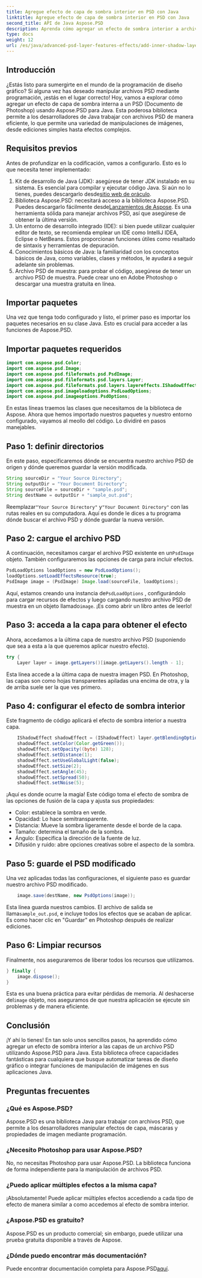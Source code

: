 ```yaml
---
title: Agregue efecto de capa de sombra interior en PSD con Java
linktitle: Agregue efecto de capa de sombra interior en PSD con Java
second_title: API de Java Aspose.PSD
description: Aprenda cómo agregar un efecto de sombra interior a archivos PSD usando Aspose.PSD para Java con este tutorial paso a paso, que incluye consejos y mejores prácticas.
type: docs
weight: 12
url: /es/java/advanced-psd-layer-features-effects/add-inner-shadow-layer-effect-psd/
---
```

## Introducción
¿Estás listo para sumergirte en el mundo de la programación de diseño gráfico? Si alguna vez has deseado manipular archivos PSD mediante programación, ¡estás en el lugar correcto! Hoy, vamos a explorar cómo agregar un efecto de capa de sombra interna a un PSD (Documento de Photoshop) usando Aspose.PSD para Java. Esta poderosa biblioteca permite a los desarrolladores de Java trabajar con archivos PSD de manera eficiente, lo que permite una variedad de manipulaciones de imágenes, desde ediciones simples hasta efectos complejos.
## Requisitos previos
Antes de profundizar en la codificación, vamos a configurarlo. Esto es lo que necesita tener implementado:
1.  Kit de desarrollo de Java (JDK): asegúrese de tener JDK instalado en su sistema. Es esencial para compilar y ejecutar código Java. Si aún no lo tienes, puedes descargarlo desde[sitio web de oráculo](https://www.oracle.com/java/technologies/javase-jdk11-downloads.html).
2. Biblioteca Aspose.PSD: necesitará acceso a la biblioteca Aspose.PSD. Puedes descargarlo fácilmente desde[Lanzamientos de Aspose](https://releases.aspose.com/psd/java/). Es una herramienta sólida para manejar archivos PSD, así que asegúrese de obtener la última versión.
3. Un entorno de desarrollo integrado (IDE): si bien puede utilizar cualquier editor de texto, se recomienda emplear un IDE como IntelliJ IDEA, Eclipse o NetBeans. Estos proporcionan funciones útiles como resaltado de sintaxis y herramientas de depuración.
4. Conocimientos básicos de Java: la familiaridad con los conceptos básicos de Java, como variables, clases y métodos, le ayudará a seguir adelante sin problemas.
5. Archivo PSD de muestra: para probar el código, asegúrese de tener un archivo PSD de muestra. Puede crear uno en Adobe Photoshop o descargar una muestra gratuita en línea.
## Importar paquetes
Una vez que tenga todo configurado y listo, el primer paso es importar los paquetes necesarios en su clase Java. Esto es crucial para acceder a las funciones de Aspose.PSD. 
## Importar paquetes requeridos
```java
import com.aspose.psd.Color;
import com.aspose.psd.Image;
import com.aspose.psd.fileformats.psd.PsdImage;
import com.aspose.psd.fileformats.psd.layers.Layer;
import com.aspose.psd.fileformats.psd.layers.layereffects.IShadowEffect;
import com.aspose.psd.imageloadoptions.PsdLoadOptions;
import com.aspose.psd.imageoptions.PsdOptions;
```
En estas líneas traemos las clases que necesitamos de la biblioteca de Aspose.
Ahora que hemos importado nuestros paquetes y nuestro entorno configurado, vayamos al meollo del código. Lo dividiré en pasos manejables.
## Paso 1: definir directorios
En este paso, especificaremos dónde se encuentra nuestro archivo PSD de origen y dónde queremos guardar la versión modificada. 
```java
String sourceDir = "Your Source Directory";
String outputDir = "Your Document Directory";
String sourceFile = sourceDir + "sample.psd";
String destName = outputDir + "sample_out.psd";
```
 Reemplazar`"Your Source Directory"` y`"Your Document Directory"` con las rutas reales en su computadora. Aquí es donde le dices a tu programa dónde buscar el archivo PSD y dónde guardar la nueva versión.
## Paso 2: cargue el archivo PSD
 A continuación, necesitamos cargar el archivo PSD existente en un`PsdImage` objeto. También configuraremos las opciones de carga para incluir efectos.
```java
PsdLoadOptions loadOptions = new PsdLoadOptions();
loadOptions.setLoadEffectsResource(true);
PsdImage image = (PsdImage) Image.load(sourceFile, loadOptions);
```
 Aquí, estamos creando una instancia de`PsdLoadOptions` , configurándolo para cargar recursos de efectos y luego cargando nuestro archivo PSD de muestra en un objeto llamado`image`. ¡Es como abrir un libro antes de leerlo!
## Paso 3: acceda a la capa para obtener el efecto
Ahora, accedamos a la última capa de nuestro archivo PSD (suponiendo que sea a esta a la que queremos aplicar nuestro efecto).
```java
try {
    Layer layer = image.getLayers()[image.getLayers().length - 1];
```
Esta línea accede a la última capa de nuestra imagen PSD. En Photoshop, las capas son como hojas transparentes apiladas una encima de otra, y la de arriba suele ser la que ves primero.
## Paso 4: configurar el efecto de sombra interior
Este fragmento de código aplicará el efecto de sombra interior a nuestra capa. 
```java
    IShadowEffect shadowEffect = (IShadowEffect) layer.getBlendingOptions().getEffects()[0];
    shadowEffect.setColor(Color.getGreen());
    shadowEffect.setOpacity((byte) 128);
    shadowEffect.setDistance(1);
    shadowEffect.setUseGlobalLight(false);
    shadowEffect.setSize(2);
    shadowEffect.setAngle(45);
    shadowEffect.setSpread(50);
    shadowEffect.setNoise(5);
```
¡Aquí es donde ocurre la magia! Este código toma el efecto de sombra de las opciones de fusión de la capa y ajusta sus propiedades:
- Color: establece la sombra en verde.
- Opacidad: Lo hace semitransparente.
- Distancia: Mueve la sombra ligeramente desde el borde de la capa.
- Tamaño: determina el tamaño de la sombra.
- Ángulo: Especifica la dirección de la fuente de luz.
- Difusión y ruido: abre opciones creativas sobre el aspecto de la sombra.
## Paso 5: guarde el PSD modificado
Una vez aplicadas todas las configuraciones, el siguiente paso es guardar nuestro archivo PSD modificado.
```java
    image.save(destName, new PsdOptions(image));
```
Esta línea guarda nuestros cambios. El archivo de salida se llama`sample_out.psd`, e incluye todos los efectos que se acaban de aplicar. Es como hacer clic en "Guardar" en Photoshop después de realizar ediciones.
## Paso 6: Limpiar recursos
Finalmente, nos aseguraremos de liberar todos los recursos que utilizamos.
```java
} finally {
    image.dispose();
}
```
 Esta es una buena práctica para evitar pérdidas de memoria. Al deshacerse del`image` objeto, nos aseguramos de que nuestra aplicación se ejecute sin problemas y de manera eficiente.
## Conclusión
¡Y ahí lo tienes! En tan solo unos sencillos pasos, ha aprendido cómo agregar un efecto de sombra interior a las capas de un archivo PSD utilizando Aspose.PSD para Java. Esta biblioteca ofrece capacidades fantásticas para cualquiera que busque automatizar tareas de diseño gráfico o integrar funciones de manipulación de imágenes en sus aplicaciones Java. 

## Preguntas frecuentes
### ¿Qué es Aspose.PSD?  
Aspose.PSD es una biblioteca Java para trabajar con archivos PSD, que permite a los desarrolladores manipular efectos de capa, máscaras y propiedades de imagen mediante programación.
### ¿Necesito Photoshop para usar Aspose.PSD?  
No, no necesitas Photoshop para usar Aspose.PSD. La biblioteca funciona de forma independiente para la manipulación de archivos PSD.
### ¿Puedo aplicar múltiples efectos a la misma capa?  
¡Absolutamente! Puede aplicar múltiples efectos accediendo a cada tipo de efecto de manera similar a como accedemos al efecto de sombra interior.
### ¿Aspose.PSD es gratuito?  
Aspose.PSD es un producto comercial; sin embargo, puede utilizar una prueba gratuita disponible a través de Aspose.
### ¿Dónde puedo encontrar más documentación?  
 Puede encontrar documentación completa para Aspose.PSD[aquí](https://reference.aspose.com/psd/java/).